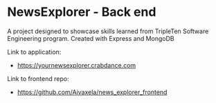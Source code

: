 # NewsExplorer - Back end

A project designed to showcase skills learned from TripleTen Software Engineering program.
Created with Express and MongoDB

Link to application:

- https://yournewsexplorer.crabdance.com

Link to frontend repo:
- https://github.com/Aivaxela/news_explorer_frontend
